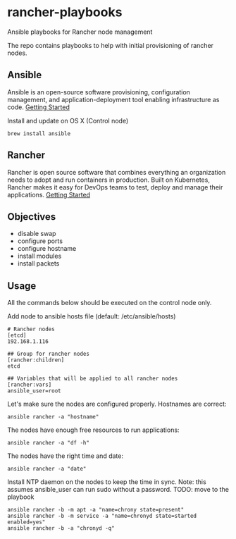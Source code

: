 # rancher-playbooks
Ansible playbooks for Rancher node management

The repo contains playbooks to help with initial provisioning of rancher nodes. 

## Ansible
Ansible is an open-source software provisioning, configuration management, and application-deployment tool enabling infrastructure as code.
[Getting Started](https://docs.ansible.com/ansible/latest/user_guide/intro_getting_started.html)

Install and update on OS X (Control node)
```
brew install ansible
```
## Rancher
Rancher is open source software that combines everything an organization needs to adopt and run containers in production. Built on Kubernetes, Rancher makes it easy for DevOps teams to test, deploy and manage their applications.
[Getting Started](https://rancher.com/docs/rancher/v2.5/en/)

## Objectives
- disable swap
- configure ports
- configure hostname
- install modules
- install packets

## Usage
All the commands below should be executed on the control node only.

Add node to ansible hosts file (default: /etc/ansible/hosts)
```
# Rancher nodes
[etcd]
192.168.1.116

## Group for rancher nodes
[rancher:children]
etcd

## Variables that will be applied to all rancher nodes
[rancher:vars]
ansible_user=root
```

Let's make sure the nodes are configured properly.
Hostnames are correct:
```
ansible rancher -a "hostname"
```
The nodes have enough free resources to run applications:
```
ansible rancher -a "df -h"
```

The nodes have the right time and date:
```
ansible rancher -a "date"
```
Install NTP daemon on the nodes to keep the time in sync.
Note: this assumes ansible_user can run sudo without a password.
TODO: move to the playbook
```
ansible rancher -b -m apt -a "name=chrony state=present"
ansible rancher -b -m service -a "name=chronyd state=started enabled=yes"
ansible rancher -b -a "chronyd -q"
```



